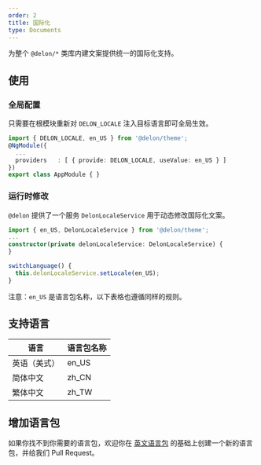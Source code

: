 ```yaml
---
order: 2
title: 国际化
type: Documents
---
```


为整个 `@delon/*` 类库内建文案提供统一的国际化支持。

## 使用

### 全局配置

只需要在根模块重新对 `DELON_LOCALE` 注入目标语言即可全局生效。

```ts
import { DELON_LOCALE, en_US } from '@delon/theme';
@NgModule({
  ...
  providers   : [ { provide: DELON_LOCALE, useValue: en_US } ]
})
export class AppModule { }
```

### 运行时修改

`@delon` 提供了一个服务 `DelonLocaleService` 用于动态修改国际化文案。

```ts
import { en_US, DelonLocaleService } from '@delon/theme';
...
constructor(private delonLocaleService: DelonLocaleService) {
}

switchLanguage() {
  this.delonLocaleService.setLocale(en_US);
}
```

注意：`en_US` 是语言包名称，以下表格也遵循同样的规则。

## 支持语言

| 语言         | 语言包名称 |
| ------------ | ---------- |
| 英语（美式） | en_US      |
| 简体中文     | zh_CN      |
| 繁体中文     | zh_TW      |

## 增加语言包

如果你找不到你需要的语言包，欢迎你在 [英文语言包](https://github.com/ng-alain/delon/tree/master/packages/theme/src/locale/languages/en-US.ts) 的基础上创建一个新的语言包，并给我们 Pull Request。

